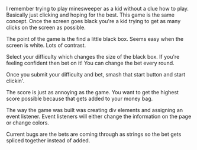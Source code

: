 I remember trying to play minesweeper as a kid without a clue how to play. Basically just clicking and hoping for the best. 
This game is the same concept. Once the screen goes black you're a kid trying to get as many clicks on the screen as possible.

The point of the game is the find a little black box. Seems easy when the screen is white. Lots of contrast. 

Select your difficulty which changes the size of the black box. If you're feeling confident then bet on it! You can change the bet every round.

Once you submit your difficulty and bet, smash that start button and start clickin'.

The score is just as annoying as the game. You want to get the highest score possible because that gets added to your money bag.


The way the game was built was creating div elements and assigning an event listener. Event listeners will either change the information on the page or change colors.

Current bugs are the bets are coming through as strings so the bet gets spliced together instead of added.

